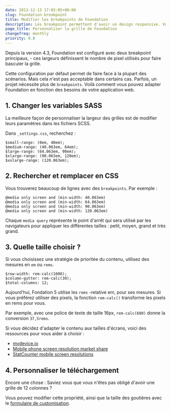 ```yaml
---
date: 2013-12-13 17:03:05+00:00
slug: Foundation-breakpoint
title: Modifier les breakpoints de Foundation
description: Les breakpoint permettent d'avoir un design responsive. Voici comment modifier les variables sass avec le framework Foundation.
page_title: Personnaliser la grille de Foundation
changefreq: monthly
priority: 0.8
---
```


Depuis la version 4.3, Foundation est configuré avec deux breakpoint principaux, - ces largeurs définissent le nombre de pixel utilisés pour faire basculer la grille.

Cette configuration par défaut permet de faire face à la plupart des scénarios. Mais cela n'est pas acceptable dans certains cas. Parfois, un projet nécessite plus de `breakpoints`. Voilà comment vous pouvez adapter Foundation en fonction des besoins de votre application web.

## 1. Changer les variables SASS

La meilleure façon de personnaliser la largeur des grilles est de modifier leurs paramètres dans les fichiers SCSS.

Dans `_settings.css`, recherchez :

    $small-range: (0em, 40em);
    $medium-range: (40.063em, 64em);
    $large-range: (64.063em, 90em);
    $xlarge-range: (90.063em, 120em);
    $xxlarge-range: (120.063em);

## 2. Rechercher et remplacer en CSS

Vous trouverez beaucoup de lignes avec des `breakpoints`. Par exemple :

    @media only screen and (min-width: 40.063em)
    @media only screen and (min-width: 64.063em)
    @media only screen and (min-width: 90.063em)
    @media only screen and (min-width: 120.063em)

Chaque `media query` représente le point d'arrêt qui sera utilisé par les navigateurs pour appliquer les différentes tailles : petit, moyen, grand et très grand.

## 3. Quelle taille choisir ?

Si vous choisissez une stratégie de prioritée du contenu, utilisez des mesures en `em` ou `rems`.

    $row-width: rem-calc(1000);
    $column-gutter: rem-calc(30);
    $total-columns: 12;

Aujourd'hui, Fondation 5 utilise les `rems` -relative em, pour ses mesures. Si vous préférez utiliser des pixels, la fonction `rem-calc()` transforme les pixels en rems pour vous.

Par exemple, avec une police de texte de taille 16px, `rem-calc(600)` donne la conversion `37,5rems`.

Si vous décidez d'adapter le contenu aux tailles d'écrans, voici des ressources pour vous aider à choisir :

- [mydevice.io](http://mydevice.io/devices/)
- [Mobile phone screen resolution market share](http://stats.areppim.com/stats/stats_mobiresxtime.htm)
- [StatCounter mobile screen resolutions](http://gs.statcounter.com/#mobile_resolution-ww-monthly-201307-201312)

## 4. Personnaliser le téléchargement

Encore une chose : Saviez vous que vous n'êtes pas obligé d'avoir une grille de 12 colonnes ?

Vous pouvez modifier cette propriété, ainsi que la taille des goutières avec le [formulaire de customisation](http://Foundation.zurb.com/develop/download.html#customizeFoundation).
